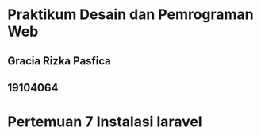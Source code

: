 # Praktikum Desain dan Pemrograman Web

## Gracia Rizka Pasfica

## 19104064

# Pertemuan 7 Instalasi laravel